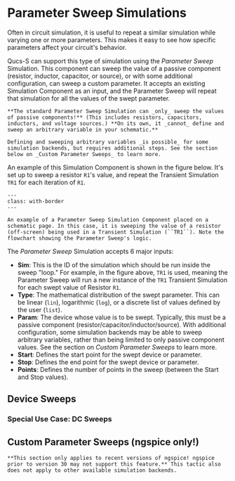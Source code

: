 # Parameter Sweep Simulations

Often in circuit simulation, it is useful to repeat a similar simulation while varying one or more parameters. This makes it easy to see how specific parameters affect your circuit's behavior.

Qucs-S can support this type of simulation using the _Parameter Sweep_ Simulation. This component can sweep the value of a passive component (resistor, inductor, capacitor, or source), or with some additional configuration, can sweep a custom parameter. It accepts an existing Simulation Component as an input, and the Parameter Sweep will repeat that simulation for all the values of the swept parameter.

```{warning}
**The standard Parameter Sweep Simulation can _only_ sweep the values of passive components!** (This includes resistors, capacitors, inductors, and voltage sources.) **On its own, it _cannot_ define and sweep an arbitrary variable in your schematic.**

Defining and sweeping arbitrary variables _is possible_ for some simulation backends, but requires additional steps. See the section below on _Custom Parameter Sweeps_ to learn more.
```

An example of this Simulation Component is shown in the figure below. It's set up to sweep a resistor ``R1``'s value, and repeat the Transient Simulation ``TR1`` for each iteration of ``R1``.

```{figure} /overview/images/parameter-sweep-diagram.drawio.png
---
class: with-border
---

An example of a Parameter Sweep Simulation Component placed on a schematic page. In this case, it is sweeping the value of a resistor (off-screen) being used in a Transient Simulation (``TR1``). Note the flowchart showing the Parameter Sweep's logic.
```

The _Parameter Sweep_ Simulation accepts 6 major inputs:
* **Sim**: This is the ID of the simulation which should be run inside the sweep "loop." For example, in the figure above, ``TR1`` is used, meaning the Parameter Sweep will run a new instance of the ``TR1`` Transient Simulation for each swept value of Resistor ``R1``.
* **Type**: The mathematical distribution of the swept parameter. This can be linear (``lin``), logarithmic (``log``), or a discrete list of values defined by the user (``list``).
* **Param**: The device whose value is to be swept. Typically, this must be a passive component (resistor/capacitor/inductor/source). With additional configuration, some simulation backends may be able to sweep arbitrary variables, rather than being limited to only passive component values. See the section on _Custom Parameter Sweeps_ to learn more.
* **Start**: Defines the start point for the swept device or parameter.
* **Stop**: Defines the end point for the swept device or parameter.
* **Points**: Defines the number of points in the sweep (between the Start and Stop values).

## Device Sweeps

### Special Use Case: DC Sweeps

## Custom Parameter Sweeps (ngspice only!)

```{warning}
**This section only applies to recent versions of ngspice! ngspice prior to version 30 may not support this feature.** This tactic also does not apply to other available simulation backends.
```